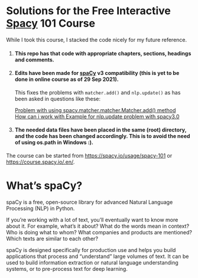 # Solutions for the Free Interactive [Spacy](https://spacy.io/) 101 Course

While I took this course, I stacked the code nicely for my future reference.  

1. #### This repo has that code with appropriate chapters, sections, headings and comments.

2. #### Edits have been made for [spaCy](https://spacy.io/) v3 compatibility (this is yet to be done in online course as of 29 Sep 2021).
   This fixes the problems with `matcher.add()` and `nlp.update()` as has been asked in questions like these:
   
   [Problem with using spacy.matcher.matcher.Matcher.add() method](https://stackoverflow.com/questions/66164156/problem-with-using-spacy-matcher-matcher-matcher-add-method)  
   [How can i work with Example for nlp.update problem with spacy3.0](https://stackoverflow.com/questions/66675261/how-can-i-work-with-example-for-nlp-update-problem-with-spacy3-0)

3. #### The needed data files have been placed in the same (root) directory, and the code has been changed accordingly. This is to avoid the need of using os.path in Windows :).

The course can be started from https://spacy.io/usage/spacy-101 or https://course.spacy.io/.en/.

# What’s spaCy?

spaCy is a free, open-source library for advanced Natural Language Processing (NLP) in Python.

If you’re working with a lot of text, you’ll eventually want to know more about it. For example, what’s it about? What do the words mean in context? Who is doing what to whom? What companies and products are mentioned? Which texts are similar to each other?

spaCy is designed specifically for production use and helps you build applications that process and “understand” large volumes of text. It can be used to build information extraction or natural language understanding systems, or to pre-process text for deep learning.
